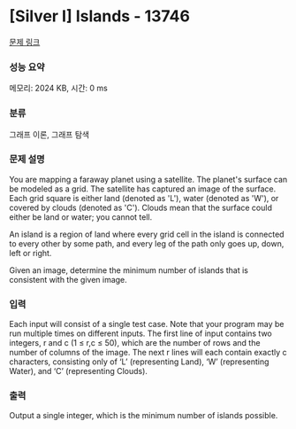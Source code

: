 # [Silver I] Islands - 13746 

[문제 링크](https://www.acmicpc.net/problem/13746) 

### 성능 요약

메모리: 2024 KB, 시간: 0 ms

### 분류

그래프 이론, 그래프 탐색

### 문제 설명

<p>You are mapping a faraway planet using a satellite. The planet's surface can be modeled as a grid. The satellite has captured an image of the surface. Each grid square is either land (denoted as 'L'), water (denoted as 'W'), or covered by clouds (denoted as 'C'). Clouds mean that the surface could either be land or water; you cannot tell.</p>

<p>An island is a region of land where every grid cell in the island is connected to every other by some path, and every leg of the path only goes up, down, left or right.</p>

<p>Given an image, determine the minimum number of islands that is consistent with the given image.</p>

### 입력 

 <p>Each input will consist of a single test case. Note that your program may be run multiple times on different inputs. The first line of input contains two integers, r and c (1 ≤ r,c ≤ 50), which are the number of rows and the number of columns of the image. The next r lines will each contain exactly c characters, consisting only of ‘L’ (representing Land), ‘W’ (representing Water), and ‘C’ (representing Clouds).</p>

### 출력 

 <p>Output a single integer, which is the minimum number of islands possible.</p>

